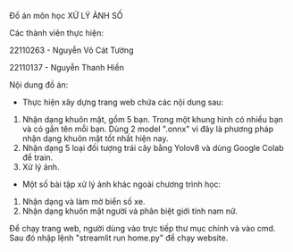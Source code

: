 Đồ án môn học XỬ LÝ ẢNH SỐ

Các thành viên thực hiện:

22110263 - Nguyễn Võ Cát Tường

22110137 - Nguyễn Thanh Hiền

Nội dung đồ án: 
- Thực hiện xây dựng trang web chứa các nội dung sau:
1. Nhận dạng khuôn mặt, gồm 5 bạn. Trong một khung hình có nhiều bạn và có gắn tên mỗi bạn. Dùng 2 model ".onnx" vì đây là phương pháp nhận dạng khuôn mặt tốt nhất hiện nay.
2. Nhận dạng 5 loại đối tượng trái cây bằng Yolov8 và dùng Google Colab để train.
3. Xử lý ảnh.
- Một số bài tập xử lý ảnh khác ngoài chương trình học:
1. Nhận dạng và làm mờ biển số xe.
2. Nhận dạng khuôn mặt người và phân biệt giới tính nam nữ.


Để chạy trang web, người dùng vào trực tiếp thư mục chính và vào cmd. Sau đó nhập lệnh "streamlit run home.py" để chạy website.
